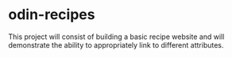 # odin-recipes
This project will consist of building a basic recipe website and will demonstrate the ability to appropriately link to different attributes.